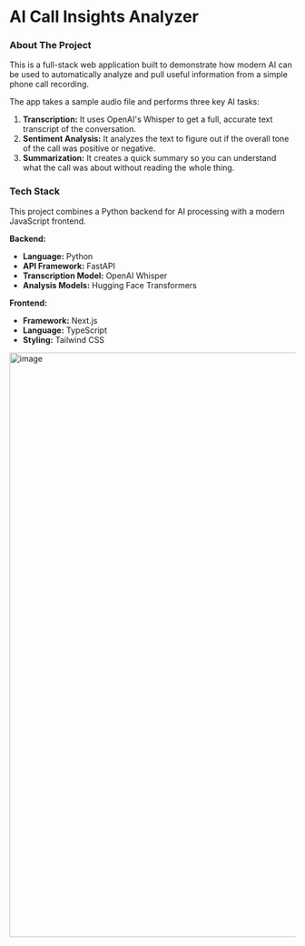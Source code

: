 # AI Call Insights Analyzer

### About The Project

This is a full-stack web application built to demonstrate how modern AI can be used to automatically analyze and pull useful information from a simple phone call recording.

The app takes a sample audio file and performs three key AI tasks:
1.  **Transcription:** It uses OpenAI's Whisper to get a full, accurate text transcript of the conversation.
2.  **Sentiment Analysis:** It analyzes the text to figure out if the overall tone of the call was positive or negative.
3.  **Summarization:** It creates a quick summary so you can understand what the call was about without reading the whole thing.

### Tech Stack

This project combines a Python backend for AI processing with a modern JavaScript frontend.

**Backend:**
* **Language:** Python
* **API Framework:** FastAPI
* **Transcription Model:** OpenAI Whisper
* **Analysis Models:** Hugging Face Transformers

**Frontend:**
* **Framework:** Next.js
* **Language:** TypeScript
* **Styling:** Tailwind CSS

<img width="1920" height="1028" alt="image" src="https://github.com/user-attachments/assets/22b3f68a-bb1c-40d3-a03b-9bad7cea9d0b" />
